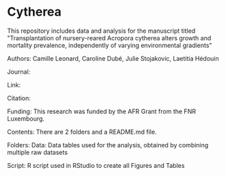 # Cytherea
This repository includes data and analysis for the manuscript titled "Transplantation of nursery-reared Acropora cytherea alters growth and mortality prevalence, independently of varying environmental gradients"

Authors: Camille Leonard, Caroline Dubé, Julie Stojakovic, Laetitia Hédouin

Journal:

Link:

Citation:

Funding: This research was funded by the AFR Grant from the FNR Luxembourg.

Contents: There are 2 folders and a README.md file.

Folders: Data: Data tables used for the analysis, obtained by combining multiple raw datasets

Script: R script used in RStudio to create all Figures and Tables
